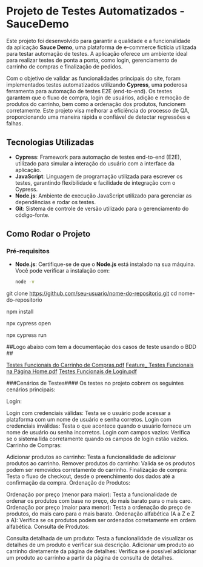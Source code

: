 # Projeto de Testes Automatizados - SauceDemo

Este projeto foi desenvolvido para garantir a qualidade e a funcionalidade da aplicação **Sauce Demo**, uma plataforma de e-commerce fictícia utilizada para testar automação de testes. A aplicação oferece um ambiente ideal para realizar testes de ponta a ponta, como login, gerenciamento de carrinho de compras e finalização de pedidos.

Com o objetivo de validar as funcionalidades principais do site, foram implementados testes automatizados utilizando **Cypress**, uma poderosa ferramenta para automação de testes E2E (end-to-end). Os testes garantem que o fluxo de compra, login de usuários, adição e remoção de produtos do carrinho, bem como a ordenação dos produtos, funcionem corretamente. Este projeto visa melhorar a eficiência do processo de QA, proporcionando uma maneira rápida e confiável de detectar regressões e falhas.

## Tecnologias Utilizadas

- **Cypress**: Framework para automação de testes end-to-end (E2E), utilizado para simular a interação do usuário com a interface da aplicação.
- **JavaScript**: Linguagem de programação utilizada para escrever os testes, garantindo flexibilidade e facilidade de integração com o Cypress.
- **Node.js**: Ambiente de execução JavaScript utilizado para gerenciar as dependências e rodar os testes.
- **Git**: Sistema de controle de versão utilizado para o gerenciamento do código-fonte.

## Como Rodar o Projeto

### Pré-requisitos
- **Node.js**: Certifique-se de que o **Node.js** está instalado na sua máquina. Você pode verificar a instalação com:
  ```bash
  node -v

git clone https://github.com/seu-usuario/nome-do-repositorio.git
cd nome-do-repositorio

npm install

npx cypress open

npx cypress run

##Logo abaixo com tem a documentação dos casos de teste usando o BDD ##

[Testes Funcionais do Carrinho de Compras.pdf](https://github.com/user-attachments/files/18137665/Testes.Funcionais.do.Carrinho.de.Compras.pdf)
[Feature_ Testes Funcionais na Página Home.pdf](https://github.com/user-attachments/files/18137664/Feature_.Testes.Funcionais.na.Pagina.Home.pdf)
[Testes Funcionais de Login.pdf](https://github.com/user-attachments/files/18137663/Testes.Funcionais.de.Login.pdf)

###Cenários de Testes####
Os testes no projeto cobrem os seguintes cenários principais:

Login:

Login com credenciais válidas: Testa se o usuário pode acessar a plataforma com um nome de usuário e senha corretos.
Login com credenciais inválidas: Testa o que acontece quando o usuário fornece um nome de usuário ou senha incorretos.
Login com campos vazios: Verifica se o sistema lida corretamente quando os campos de login estão vazios.
Carrinho de Compras:

Adicionar produtos ao carrinho: Testa a funcionalidade de adicionar produtos ao carrinho.
Remover produtos do carrinho: Valida se os produtos podem ser removidos corretamente do carrinho.
Finalização de compra: Testa o fluxo de checkout, desde o preenchimento dos dados até a confirmação da compra.
Ordenação de Produtos:

Ordenação por preço (menor para maior): Testa a funcionalidade de ordenar os produtos com base no preço, do mais barato para o mais caro.
Ordenação por preço (maior para menor): Testa a ordenação do preço de produtos, do mais caro para o mais barato.
Ordenação alfabética (A a Z e Z a A): Verifica se os produtos podem ser ordenados corretamente em ordem alfabética.
Consulta de Produtos:

Consulta detalhada de um produto: Testa a funcionalidade de visualizar os detalhes de um produto e verificar sua descrição.
Adicionar um produto ao carrinho diretamente da página de detalhes: Verifica se é possível adicionar um produto ao carrinho a partir da página de consulta de detalhes.
